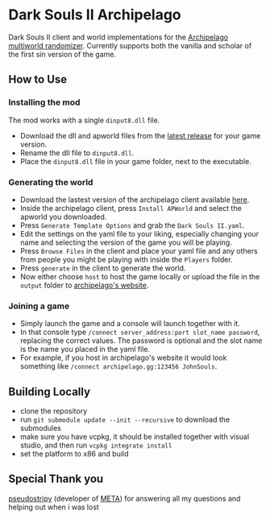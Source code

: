 # Dark Souls II Archipelago

Dark Souls II client and world implementations for the [Archipelago multiworld randomizer](https://archipelago.gg/). Currently supports both the vanilla and scholar of the first sin version of the game.

## How to Use

### Installing the mod

The mod works with a single `dinput8.dll` file.

- Download the dll and apworld files from the [latest release](https://github.com/WildBunnie/DarkSoulsII-Archipelago/releases) for your game version.
- Rename the dll file to `dinput8.dll`.
- Place the `dinput8.dll` file in your game folder, next to the executable.

### Generating the world

- Download the lastest version of the archipelago client available [here](https://github.com/ArchipelagoMW/Archipelago/releases/latest).
- Inside the archipelago client, press `Install APWorld` and select the apworld you downloaded.
- Press `Generate Template Options` and grab the `Dark Souls II.yaml`.
- Edit the settings on the yaml file to your liking, especially changing your name and selecting the version of the game you will be playing.
- Press `Browse Files` in the client and place your yaml file and any others from people you might be playing with inside the `Players` folder.
- Press `generate` in the client to generate the world.
- Now either choose `host` to host the game locally or upload the file in the `output` folder to [archipelago's website](https://archipelago.gg/uploads).

### Joining a game

- Simply launch the game and a console will launch together with it.
- In that console type `/connect server_address:port slot_name password`, replacing the correct values. The password is optional and the slot name is the name you placed in the yaml file.
- For example, if you host in archipelago's website it would look something like `/connect archipelago.gg:123456 JohnSouls`.

## Building Locally

- clone the repository
- run `git submodule update --init --recursive` to download the submodules
- make sure you have vcpkg, it should be installed together with visual studio, and then run `vcpkg integrate install`
- set the platform to x86 and build

## Special Thank you

[pseudostripy](https://github.com/pseudostripy) (developer of [META](https://github.com/pseudostripy/DS2S-META)) for answering all my questions and helping out when i was lost
